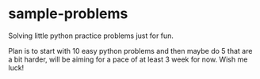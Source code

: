 # sample-problems

Solving little python practice problems just for fun.

Plan is to start with 10 easy python problems and then maybe do 5 that are a bit harder, will be aiming for a pace of at least 3 week for now. Wish me luck!
